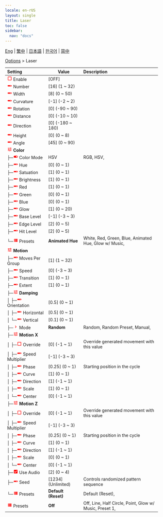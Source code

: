 ```yaml
---
locale: en-rUS
layout: single
title: Laser
toc: false
sidebar:
  nav: "docs"
---
```

[Eng](/dancexr/menu/2025.4/stage/laser) | [繁中](/tw/dancexr/menu/2025.4/stage/laser) | [日本語](/jp/dancexr/menu/2025.4/stage/laser) | [한국어](/kr/dancexr/menu/2025.4/stage/laser) | [简中](/zh/dancexr/menu/2025.4/stage/laser)

[Options](../menu#Options) > Laser



| Setting | Value | Description |
| :--- | --- | :--- |
| <img src="/images/icon/ic_check_off.png" alt="check off icon"/> Enable</nobr>| [OFF] | 
| <img src="/images/icon/ic_slider.png" alt="slider icon"/> Number</nobr>| [16] (1 ~ 32) | 
| <img src="/images/icon/ic_slider.png" alt="slider icon"/> Width</nobr>| [8] (0 ~ 50) | 
| <img src="/images/icon/ic_slider.png" alt="slider icon"/> Curvature</nobr>| [-1] (-2 ~ 2) | 
| <img src="/images/icon/ic_slider.png" alt="slider icon"/> Rotation</nobr>| [0] (-90 ~ 90) | 
| <img src="/images/icon/ic_slider.png" alt="slider icon"/> Distance</nobr>| [0] (-10 ~ 10) | 
| <img src="/images/icon/ic_slider.png" alt="slider icon"/> Direction</nobr>| [0] (-180 ~ 180) | 
| <img src="/images/icon/ic_slider.png" alt="slider icon"/> Height</nobr>| [0] (0 ~ 8) | 
| <img src="/images/icon/ic_slider.png" alt="slider icon"/> Angle</nobr>| [45] (0 ~ 90) | 
| <img src="/images/icon/ic_tune.png" alt="tune icon"/> <b>Color</b></nobr>| | 
| ├─<img src="/images/icon/ic_toggle_on.png" alt="toggle on icon"/> Color Mode</nobr>| HSV | RGB, HSV, 
| ├─<img src="/images/icon/ic_slider.png" alt="slider icon"/> Hue</nobr>| [0] (0 ~ 1) | 
| ├─<img src="/images/icon/ic_slider.png" alt="slider icon"/> Satuation</nobr>| [1] (0 ~ 1) | 
| ├─<img src="/images/icon/ic_slider.png" alt="slider icon"/> Brightness</nobr>| [1] (0 ~ 1) | 
| ├─<img src="/images/icon/ic_slider.png" alt="slider icon"/> Red</nobr>| [1] (0 ~ 1) | 
| ├─<img src="/images/icon/ic_slider.png" alt="slider icon"/> Green</nobr>| [0] (0 ~ 1) | 
| ├─<img src="/images/icon/ic_slider.png" alt="slider icon"/> Blue</nobr>| [0] (0 ~ 1) | 
| ├─<img src="/images/icon/ic_slider.png" alt="slider icon"/> Glow</nobr>| [1] (0 ~ 20) | 
| ├─<img src="/images/icon/ic_slider.png" alt="slider icon"/> Base Level</nobr>| [-1] (-3 ~ 3) | 
| ├─<img src="/images/icon/ic_slider.png" alt="slider icon"/> Edge Level</nobr>| [2] (0 ~ 5) | 
| ├─<img src="/images/icon/ic_slider.png" alt="slider icon"/> Hit Level</nobr>| [2] (0 ~ 5) | 
| └─<img src="/images/icon/ic_list.png" alt="list icon"/> Presets</nobr>| **Animated Hue** | White, Red, Green, Blue, Animated Hue, Glow w/ Music,  |
| <img src="/images/icon/ic_tune.png" alt="tune icon"/> <b>Motion</b></nobr>| | 
| ├─<img src="/images/icon/ic_slider.png" alt="slider icon"/> Moves Per Group</nobr>| [1] (1 ~ 32) | 
| ├─<img src="/images/icon/ic_slider.png" alt="slider icon"/> Speed</nobr>| [0] (-3 ~ 3) | 
| ├─<img src="/images/icon/ic_slider.png" alt="slider icon"/> Transition</nobr>| [1] (0 ~ 1) | 
| ├─<img src="/images/icon/ic_slider.png" alt="slider icon"/> Extent</nobr>| [1] (0 ~ 1) | 
| ├─<img src="/images/icon/ic_tune.png" alt="tune icon"/> <b>Damping</b></nobr>| | 
| │ ├─<img src="/images/icon/ic_slider.png" alt="slider icon"/> Orientation</nobr>| [0.5] (0 ~ 1) | 
| │ ├─<img src="/images/icon/ic_slider.png" alt="slider icon"/> Horizontal</nobr>| [0.5] (0 ~ 1) | 
| │ └─<img src="/images/icon/ic_slider.png" alt="slider icon"/> Vertical</nobr>| [0.1] (0 ~ 1) | 
| ├─<img src="/images/icon/ic_chevron.png" alt="chevron icon"/> Mode</nobr>| **Random** | Random, Random Preset, Manual,  |
| ├─<img src="/images/icon/ic_tune.png" alt="tune icon"/> <b>Motion X</b></nobr>| | 
| │ ├─<img src="/images/icon/ic_check_off.png" alt="check off icon"/> Override</nobr>| [0] (-1 ~ 1) | Override generated movement with this value
| │ ├─<img src="/images/icon/ic_slider.png" alt="slider icon"/> Speed Multiplier</nobr>| [-1] (-3 ~ 3) | 
| │ ├─<img src="/images/icon/ic_slider.png" alt="slider icon"/> Phase</nobr>| [0.25] (0 ~ 1) | Starting position in the cycle
| │ ├─<img src="/images/icon/ic_slider.png" alt="slider icon"/> Curve</nobr>| [1] (0 ~ 1) | 
| │ ├─<img src="/images/icon/ic_slider.png" alt="slider icon"/> Direction</nobr>| [1] (-1 ~ 1) | 
| │ ├─<img src="/images/icon/ic_slider.png" alt="slider icon"/> Scale</nobr>| [1] (0 ~ 1) | 
| │ └─<img src="/images/icon/ic_slider.png" alt="slider icon"/> Center</nobr>| [0] (-1 ~ 1) | 
| ├─<img src="/images/icon/ic_tune.png" alt="tune icon"/> <b>Motion Z</b></nobr>| | 
| │ ├─<img src="/images/icon/ic_check_off.png" alt="check off icon"/> Override</nobr>| [0] (-1 ~ 1) | Override generated movement with this value
| │ ├─<img src="/images/icon/ic_slider.png" alt="slider icon"/> Speed Multiplier</nobr>| [-1] (-3 ~ 3) | 
| │ ├─<img src="/images/icon/ic_slider.png" alt="slider icon"/> Phase</nobr>| [0.25] (0 ~ 1) | Starting position in the cycle
| │ ├─<img src="/images/icon/ic_slider.png" alt="slider icon"/> Curve</nobr>| [1] (0 ~ 1) | 
| │ ├─<img src="/images/icon/ic_slider.png" alt="slider icon"/> Direction</nobr>| [1] (-1 ~ 1) | 
| │ ├─<img src="/images/icon/ic_slider.png" alt="slider icon"/> Scale</nobr>| [0] (0 ~ 1) | 
| │ └─<img src="/images/icon/ic_slider.png" alt="slider icon"/> Center</nobr>| [0] (-1 ~ 1) | 
| ├─<img src="/images/icon/ic_check_on.png" alt="check on icon"/> Use Audio</nobr>| [2] (0 ~ 4) | 
| ├─<img src="/images/icon/ic_slider.png" alt="slider icon"/> Seed</nobr>| [1234] (Unlimited) | Controls randomized pattern sequence
| └─<img src="/images/icon/ic_list.png" alt="list icon"/> Presets</nobr>| **Default (Reset)** | Default (Reset),  |
| <img src="/images/icon/ic_list.png" alt="list icon"/> Presets</nobr>| **Off** | Off, Line, Half Circle, Point, Glow w/ Music, Preset 1,  |
